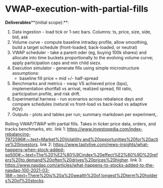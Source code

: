 # VWAP-execution-with-partial-fills

**Deliverables****(initial scope):**: 
1. Data ingestion - load tick or 1-sec bars. Columns: ts, price, size, side, bid, ask
2. Volume curve  - compute baseline intraday profile, allow smoothing, build a target schedule (front-loaded, back-loaded, or neutral)
3. VWAP scheduler - take a parent oder (eg, buying 100k shares) and allocate into time buckets proportionally to the evolving volume curve; apply participation caps and min child siezx.
4. Execution simulator - generate fills using simple microstructure assumptions:
     - baseline fill price = mid +/- half-spread
5. Benchmarks and metrics - vwap VS achieved price (bps), implementation shortfall vs arrival, realized spread, fill ratio, participation profile, and risk drift.
6. Experimental harness - run scenarios across rebalance days and compare schedules (netural vs front-load vs back-load vs adaptive POV)
7. Outputs - plots and tables per run; summary markdown per experiment,. 


Rolling VWAP/TWAP with partial fills. Takes in ticker price data, orders, and tracks benchmarks, etc. 
link 1: https://www.investopedia.com/index-rebalancing-7972596#:~:text=Market%20Volatility,and%20opportunities%20for%20active%20investors.
link 2: https://www.tastylive.com/news-insights/what-happens-when-stock-added-sp500#:~:text=The%20%E2%80%9Cindex%20effect%E2%80%9D%20refers%20to,demand%20often%20drives%20prices%20higher.
link 3: https://www.nasdaq.com/articles/what-happens-to-stocks-added-to-the-nasdaq-100-2021-03-18#:~:text=There%20is%20a%20wealth%20of,longest%2Dterm%20holders%20of%20stocks.

